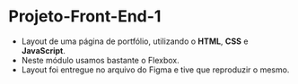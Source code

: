 # Projeto-Front-End-1
* Layout de uma página de portfólio, utilizando o **HTML**, **CSS** e **JavaScript**.
* Neste módulo usamos bastante o Flexbox.
* Layout foi entregue no arquivo do Figma e tive que reproduzir o mesmo.
